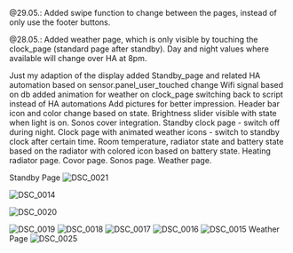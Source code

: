@29.05.: Added swipe function to change between the pages, instead of only use the footer buttons.

@28.05.: Added weather page, which is only visible by touching the clock_page (standard page after standby). Day and night values where available will change over HA at 8pm.

Just my adaption of the display
added Standby_page and related HA automation based on sensor.panel_user_touched
change Wifi signal based on db
added animation for weather on clock_page
switching back to script instead of HA automations
Add pictures for better impression.
Header bar icon and color change based on state.
Brightness slider visible with state when light is on.
Sonos cover integration.
Standby clock page - switch off during night.
Clock page with animated weather icons - switch to standby clock after certain time.
Room temperature, radiator state and battery state based on the radiator with colored icon based on battery state.
Heating radiator page.
Covor page.
Sonos page.
Weather page.

Standby Page
![DSC_0021](https://github.com/user-attachments/assets/f4fc63e4-7fa5-411d-aaea-88964df3df4e)

![DSC_0014](https://github.com/user-attachments/assets/14e962a4-1b8e-4969-b4c5-3a831ca513ca)

![DSC_0020](https://github.com/user-attachments/assets/01b3cccf-4131-4efd-8f82-b675879fe5c8)

![DSC_0019](https://github.com/user-attachments/assets/f13b72cb-e8d7-4281-bd76-28e2d6d59981)
![DSC_0018](https://github.com/user-attachments/assets/18f5a8c6-ff3d-482d-ba93-8410ebbe9f87)
![DSC_0017](https://github.com/user-attachments/assets/0ae7fe59-28a8-4330-8ef7-aaf6279a14e5)
![DSC_0016](https://github.com/user-attachments/assets/69ec7d10-4f3c-4684-b7bd-52ba1cfd2de5)
![DSC_0015](https://github.com/user-attachments/assets/b7b5ffe8-7ac5-4f96-b3eb-8048e98c49e1)
Weather Page
![DSC_0025](https://github.com/user-attachments/assets/c46370ee-e5bd-414c-8d11-5b37988f6fd9)
